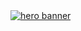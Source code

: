 <a href="https://www.callumilett.com/">
  <img src="https://i.ibb.co/Yp2HDVj/3.jpg" alt="hero banner" />
</a>
